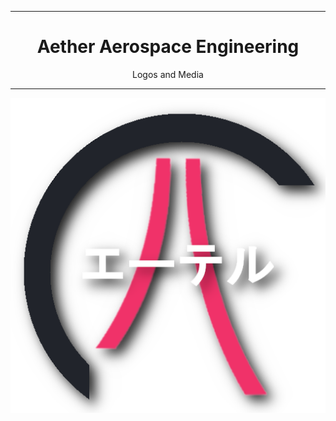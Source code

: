 <div align="center">
    <hr>
    <h1>Aether Aerospace Engineering</h1>
    <p>Logos and Media<p>
    <hr>
    <img align="center" src="logo/logoNewJapaneseText.png" />
</div>
